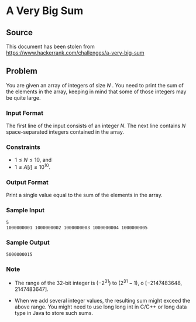 A Very Big Sum
==============

Source
------

This document has been stolen from <https://www.hackerrank.com/challenges/a-very-big-sum>

Problem
-------

You are given an array of integers of size $N$ . You need to print the sum of the elements in the array, keeping in mind that some of those integers may be quite large.

### Input Format ###

The first line of the input consists of an integer $N$. The next line contains $N$ space-separated integers contained in the array.

### Constraints ###

  * $1 \le N \le 10$, and
  * $1 \le A[i] \le 10^{10}$.

### Output Format ###

Print a single value equal to the sum of the elements in the array.

### Sample Input ###

~~~~
5
1000000001 1000000002 1000000003 1000000004 1000000005
~~~~

### Sample Output ###

~~~~
5000000015
~~~~

### Note ###

  * The range of the 32-bit integer is $(-2^{31})$ to $(2^{31} - 1)$, o $[-2147483648, 2147483647]$.

  * When we add several integer values, the resulting sum might exceed the above range. You might need to use long long int in C/C++ or long data type in Java to store such sums.
